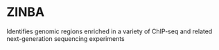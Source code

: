 # ZINBA

Identifies genomic regions enriched in a variety of ChIP-seq and related next-generation sequencing experiments
